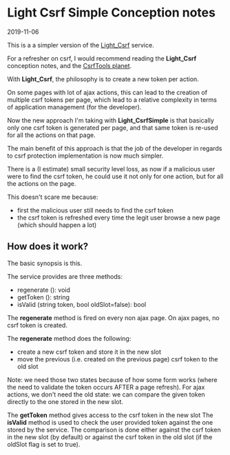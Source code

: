 Light Csrf Simple Conception notes
======================
2019-11-06



This is a a simpler version of the [Light_Csrf](https://github.com/lingtalfi/Light_Csrf) service.


For a refresher on csrf, I would recommend reading the **Light_Csrf** conception notes,
and the [CsrfTools planet](https://github.com/lingtalfi/CSRFTools).



With **Light_Csrf**, the philosophy is to create a new token per action.

On some pages with lot of ajax actions, this can lead to the creation of multiple csrf tokens per page,
which lead to a relative complexity in terms of application management (for the developer).


Now the new approach I'm taking with **Light_CsrfSimple** is that basically only one csrf token is generated per page,
and that same token is re-used for all the actions on that page. 

The main benefit of this approach is that the job of the developer in regards to csrf protection implementation is now
much simpler. 

There is a (I estimate) small security level loss, as now if a malicious user were to find the csrf token, he could use
it not only for one action, but for all the actions on the page. 

This doesn't scare me because:

- first the malicious user still needs to find the csrf token 
- the csrf token is refreshed every time the legit user browse a new page (which should happen a lot)




How does it work?
---------------


The basic synopsis is this.

The service provides are three methods:

- regenerate (): void
- getToken (): string
- isValid (string token, bool oldSlot=false): bool


The **regenerate** method is fired on every non ajax page.
On ajax pages, no csrf token is created.

The **regenerate** method does the following:
- create a new csrf token and store it in the new slot
- move the previous (i.e. created on the previous page) csrf token to the old slot

Note: we need those two states because of how some form works (where the need to validate the token occurs AFTER a page refresh).
For ajax actions, we don't need the old state: we can compare the given token directly to the one stored in the new slot.


The **getToken** method gives access to the csrf token in the new slot 
The **isValid** method is used to check the user provided token against the one stored by the service.
        The comparison is done either against the csrf token in the new slot (by default) or against
        the csrf token in the old slot (if the oldSlot flag is set to true).  




